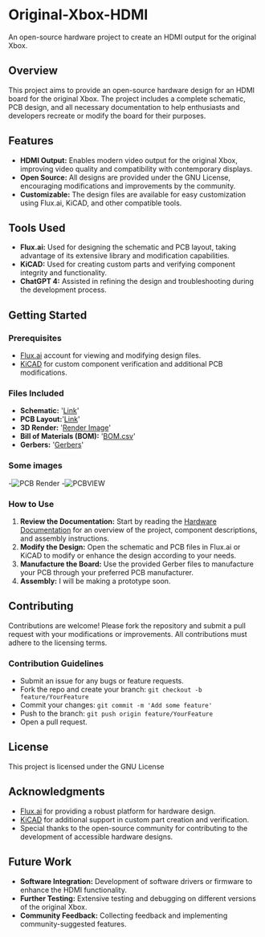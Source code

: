 # Original-Xbox-HDMI
An open-source hardware project to create an HDMI output for the original Xbox.

## Overview

This project aims to provide an open-source hardware design for an HDMI board for the original Xbox. The project includes a complete schematic, PCB design, and all necessary documentation to help enthusiasts and developers recreate or modify the board for their purposes.

## Features

- **HDMI Output:** Enables modern video output for the original Xbox, improving video quality and compatibility with contemporary displays.
- **Open Source:** All designs are provided under the GNU License, encouraging modifications and improvements by the community.
- **Customizable:** The design files are available for easy customization using Flux.ai, KiCAD, and other compatible tools.

## Tools Used

- **Flux.ai:** Used for designing the schematic and PCB layout, taking advantage of its extensive library and modification capabilities.
- **KiCAD:** Used for creating custom parts and verifying component integrity and functionality.
- **ChatGPT 4:** Assisted in refining the design and troubleshooting during the development process.

## Getting Started

### Prerequisites

- [Flux.ai](https://flux.ai) account for viewing and modifying design files.
- [KiCAD](https://www.kicad.org/) for custom component verification and additional PCB modifications.

### Files Included

- **Schematic:** '[Link](https://www.flux.ai/techengineered/original-xbox-hdmi-board-v1?editor=schematic)'
- **PCB Layout:**'[Link](https://www.flux.ai/techengineered/original-xbox-hdmi-board-v1?editor=pcb_2d)'
- **3D Render:** '[Render Image](https://www.flux.ai/techengineered/original-xbox-hdmi-board-v1?editor=pcb_3d)'
- **Bill of Materials (BOM):** '[BOM.csv](https://github.com/TechEngineered/Original-Xbox-HDMI/blob/main/BOM.csv)'
- **Gerbers:** '[Gerbers](https://github.com/TechEngineered/Original-Xbox-HDMI/blob/main/techengineered-original-xbox-hdmi-board-v1-Gerbers.zip)'

### Some images

-![PCB Render](https://github.com/user-attachments/assets/f322aa2c-4367-4bd3-818b-f1cfb164ac6f)
-![PCBVIEW](https://github.com/user-attachments/assets/6bfa0648-4693-43dd-91c3-b537c78296fb)


### How to Use

1. **Review the Documentation:** Start by reading the [Hardware Documentation](https://github.com/TechEngineered/Original-Xbox-HDMI/blob/main/Original%20XBOX%20HDMI%20Board%20Documentation.pdf) for an overview of the project, component descriptions, and assembly instructions.
2. **Modify the Design:** Open the schematic and PCB files in Flux.ai or KiCAD to modify or enhance the design according to your needs.
3. **Manufacture the Board:** Use the provided Gerber files to manufacture your PCB through your preferred PCB manufacturer.
4. **Assembly:** I will be making a prototype soon.

## Contributing

Contributions are welcome! Please fork the repository and submit a pull request with your modifications or improvements. All contributions must adhere to the licensing terms.

### Contribution Guidelines

- Submit an issue for any bugs or feature requests.
- Fork the repo and create your branch: `git checkout -b feature/YourFeature`
- Commit your changes: `git commit -m 'Add some feature'`
- Push to the branch: `git push origin feature/YourFeature`
- Open a pull request.

## License

This project is licensed under the GNU License

## Acknowledgments

- [Flux.ai](https://flux.ai) for providing a robust platform for hardware design.
- [KiCAD](https://www.kicad.org/) for additional support in custom part creation and verification.
- Special thanks to the open-source community for contributing to the development of accessible hardware designs.

## Future Work

- **Software Integration:** Development of software drivers or firmware to enhance the HDMI functionality.
- **Further Testing:** Extensive testing and debugging on different versions of the original Xbox.
- **Community Feedback:** Collecting feedback and implementing community-suggested features.
